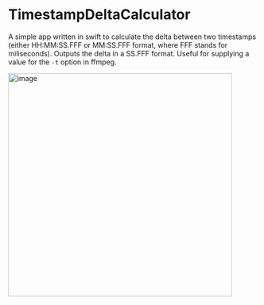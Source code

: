 # TimestampDeltaCalculator

A simple app written in swift to calculate the delta between two timestamps (either HH:MM:SS.FFF or MM:SS.FFF format, where FFF stands for miliseconds). Outputs the delta in a SS.FFF format. Useful for supplying a value for the ```-t``` option in ffmpeg.

<img width="450" alt="image" src="https://user-images.githubusercontent.com/113775151/208904887-d5af60e0-e553-4084-ab89-70c511b918c7.png">
